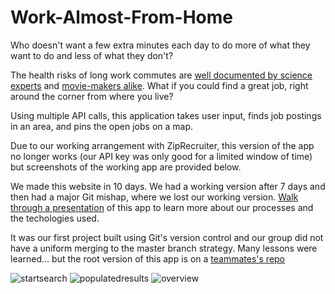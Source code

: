 # Work-Almost-From-Home

Who doesn't want a few extra minutes each day to do more of what they want to do and less of what they don't? 

The health risks of long work commutes are [well documented by science experts](http://time.com/9912/10-things-your-commute-does-to-your-body/) and [movie-makers alike](https://media.giphy.com/media/MFRQx8WzzPjoI/giphy.gif). What if you could find a great job, right around the corner from where you live?

Using multiple API calls, this application takes user input, finds job postings in an area, and pins the open jobs on a map.

Due to our working arrangement with ZipRecruiter, this version of the app no longer works (our API key was only good for a limited window of time) but screenshots of the working app are provided below.

We made this website in 10 days. We had a working version after 7 days and then had a major Git mishap, where we lost our working version. [Walk through a presentation](https://docs.google.com/presentation/d/1xYHmJPGZKjCyX3nzuQjaUJLBk_3Vsj-6UWL2yr_SKU8/edit?usp=sharing) of this app to learn more about our processes and the techologies used. 

It was our first project built using Git's version control and our group did not have a uniform merging to the master branch strategy. Many lessons were learned... but the root version of this app is on a [teammates's repo](https://github.com/AceKingQueen/GroupProject1-v2)

![startsearch](https://user-images.githubusercontent.com/34424478/42293070-46cf8406-7fa5-11e8-8886-5103250bda5b.jpg)
![populatedresults](https://user-images.githubusercontent.com/34424478/42293075-4a76508a-7fa5-11e8-9bf1-da528621612e.jpg)
![overview](https://user-images.githubusercontent.com/34424478/42293079-4d29938c-7fa5-11e8-9ce1-32bf71bf6299.jpg)
